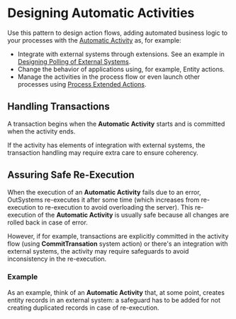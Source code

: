 # Designing Automatic Activities

Use this pattern to design action flows, adding automated business logic to your processes with the [Automatic Activity](https://github.com/danielmarquespt/docs-product/tree/e7ea3f444d5129dab245c69ab72ae091554bc4fb/src/ref/lang/auto/Class.Automatic%20Activity.final.md%3E) as, for example:

* Integrate with external systems through extensions. See an example in [Designing Polling of External Systems](poll-external-systems.md).
* Change the behavior of applications using, for example, Entity actions.
* Manage the activities in the process flow or even launch other processes using [Process Extended Actions](../actions-extended/intro.md).

## Handling Transactions

A transaction begins when the **Automatic Activity** starts and is committed when the activity ends.

If the activity has elements of integration with external systems, the transaction handling may require extra care to ensure coherency.

## Assuring Safe Re-Execution

When the execution of an **Automatic Activity** fails due to an error, OutSystems re-executes it after some time \(which increases from re-execution to re-execution to avoid overloading the server\). This re-execution of the **Automatic Activity** is usually safe because all changes are rolled back in case of error.

However, if for example, transactions are explicitly committed in the activity flow \(using **CommitTransation** system action\) or there's an integration with external systems, the activity may require safeguards to avoid inconsistency in the re-execution.

### Example

As an example, think of an **Automatic Activity** that, at some point, creates entity records in an external system: a safeguard has to be added for not creating duplicated records in case of re-execution.

